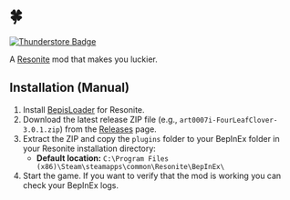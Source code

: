 # 🍀
[![Thunderstore Badge](https://gist.githubusercontent.com/art0007i/c4871bbdb30d31e7899328754916bb81/raw/076910e4939e624f17c88bd879770d3bd2fe3f1e/available-on-thunderstore.svg)](https://thunderstore.io/c/resonite/)

A [Resonite](https://resonite.com/) mod that makes you luckier.

## Installation (Manual)
1. Install [BepisLoader](https://github.com/ResoniteModding/BepisLoader) for Resonite.
2. Download the latest release ZIP file (e.g., `art0007i-FourLeafClover-3.0.1.zip`) from the [Releases](https://github.com/art0007i/FourLeafClover/releases) page.
3. Extract the ZIP and copy the `plugins` folder to your BepInEx folder in your Resonite installation directory:
   - **Default location:** `C:\Program Files (x86)\Steam\steamapps\common\Resonite\BepInEx\`
4. Start the game. If you want to verify that the mod is working you can check your BepInEx logs.
